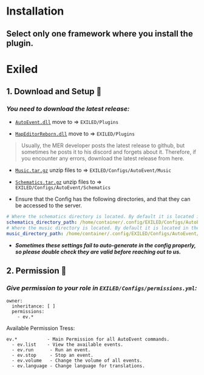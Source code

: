 # Installation
## Select only one framework where you install the plugin.
# Exiled
## 1. Download and Setup :moyai:
### *You need to download the latest release:*

- [``AutoEvent.dll``](https://github.com/RisottoMan/AutoEvent/releases/latest) move to => ``EXILED/Plugins``

- [``MapEditorReborn.dll``](https://github.com/RisottoMan/AutoEvent/releases/latest) move to => ``EXILED/Plugins``
> Usually, the MER developer posts the latest release to github, but sometimes he posts it to his discord and forgets about it. Therefore, if you encounter any errors, download the latest release from here.

- [``Music.tar.gz``](https://github.com/RisottoMan/AutoEvent/releases/latest) unzip files to => ``EXILED/Configs/AutoEvent/Music``

- [``Schematics.tar.gz``](https://github.com/KoT0XleB/AutoEvent-Exiled/releases/latest) unzip files to => ``EXILED/Configs/AutoEvent/Schematics``

- Ensure that the Config has the following directories, and that they can be accessed to the server.
```yml
# Where the schematics directory is located. By default it is located in the AutoEvent folder.
schematics_directory_path: /home/container/.config/EXILED/Configs/AutoEvent/Schematics
# Where the music directory is located. By default it is located in the AutoEvent folder.
music_directory_path: /home/container/.config/EXILED/Configs/AutoEvent/Music
```
- ***Sometimes these settings fail to auto-generate in the config properly, so please double check they are valid before reaching out to us.***


## 2. Permission :gem:
### *Give permission to your role in ``EXILED/Configs/permissions.yml``:*

```
owner:
  inheritance: [ ]
  permissions:
    - ev.*
```
Available Permission Tress:
```
ev.*           - Main Permission for all AutoEvent commands.
  - ev.list    - View the available events.
  - ev.run      - Run an event.
  - ev.stop     - Stop an event.
  - ev.volume   - Change the volume of all events.
  - ev.language - Change language for translations.
```
